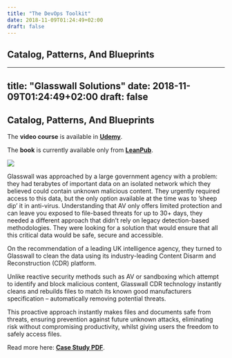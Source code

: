 ```yaml
---
title: "The DevOps Toolkit"
date: 2018-11-09T01:24:49+02:00
draft: false
---
```


## Catalog, Patterns, And Blueprints

---
title: "Glasswall Solutions"
date: 2018-11-09T01:24:49+02:00
draft: false
---

## Catalog, Patterns, And Blueprints

The **video course** is available in **[Udemy](https://www.udemy.com/course/devops-catalog/?referralCode=4F332F3B87309FE1C2EF)**.

The **book** is currently available only from **[LeanPub](https://leanpub.com/the-devops-toolkit-catalog)**.

![](/img/catalog-smaller.jpg#floatright)

Glasswall was approached by a large government agency with a problem: they had terabytes of important data on an isolated network which they believed could contain unknown malicious content. They urgently required access to this data, but the only option available at the time was to ’sheep dip’ it in anti-virus. Understanding that AV only offers limited protection and can leave you exposed to file-based threats for up to 30+ days, they needed a different approach that didn’t rely on legacy detection-based methodologies. They were looking for a solution that would ensure that all this critical data would be safe, secure and accessible.

On the recommendation of a leading UK intelligence agency, they turned to Glasswall to clean the data using its industry-leading Content Disarm and Reconstruction (CDR) platform. 

Unlike reactive security methods such as AV or sandboxing which attempt to identify and block malicious content, Glasswall CDR technology instantly cleans and rebuilds files to match its known good manufacturers specification – automatically removing potential threats.

This proactive approach instantly makes files and documents safe from threats, ensuring prevention against future unknown attacks, eliminating risk without compromising productivity, whilst giving users the freedom to safely access files. 

Read more here: **[Case Study PDF](https://www.glasswall.com/wp-content/uploads/2021/07/Case-Study-Removing-Malicious-Content-1.pdf)**.

